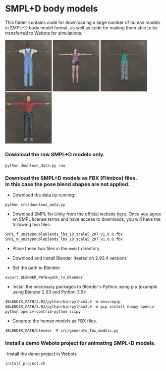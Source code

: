 # SMPL+D body models

This folder contains code for downloading a large number of human models in SMPL+D body model format, as well as code for making them able to be transferred to Webots for simulations.

<p float="left">
  <img src="./examples/model_1.png" width=150 />
  <img src="./examples/model_4.png" width=150 />
  <img src="./examples/model_3.png" width=150 />
  <img src="./examples/model_2.png" width=150 />
</p>

### Download the raw SMPL+D models only.
```
python download_data.py raw
```

### Download the SMPL+D models as FBX (Filmbox) files. <br/>In this case the pose blend shapes are not applied.

- Download the data by running:
```
python src/download_data.py
```

- Download SMPL for Unity from the official website [here](https://smpl.is.tue.mpg.de/). Once you agree on SMPL license terms and have access to downloads, you will have the following two files:
```
SMPL_f_unityDoubleBlends_lbs_10_scale5_207_v1.0.0.fbx
SMPL_m_unityDoubleBlends_lbs_10_scale5_207_v1.0.0.fbx
```
- Place these two files in the ```model``` directory.

- Download and install Blender (tested on 2.93.4 version)

- Set the path to Blender.
```
export BLENDER_PATH=path_to_Blender
```
- Install the necessary packages to Blender's Python using pip (example using Blender 2.93 and Python 3.9):
```
$BLENDER_PATH/2.93/python/bin/python3.9 -m ensurepip
$BLENDER_PATH/2.93/python/bin/python3.9 -m pip install numpy opencv-python opencv-contrib-python scipy
```
- Generate the human models as FBX files. 
```
$BLENDER_PATH/blender -P src/generate_fbx_models.py
```

### Install a demo Webots project for animating SMPL+D models.

-Install the demo project in Webots

```
install_project.sh
```
